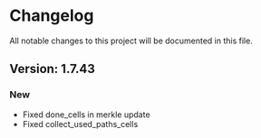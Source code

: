 # Changelog

All notable changes to this project will be documented in this file.

## Version: 1.7.43

### New
 - Fixed done_cells in merkle update
 - Fixed collect_used_paths_cells




